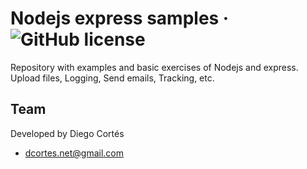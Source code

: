 # Nodejs express samples &middot; ![GitHub license](https://img.shields.io/badge/license-MIT-blue.svg)

Repository with examples and basic exercises of Nodejs and express. 
Upload files, Logging, Send emails, Tracking, etc.

## Team

Developed by Diego Cortés

* dcortes.net@gmail.com